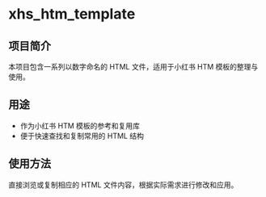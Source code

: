 # xhs_htm_template

## 项目简介

本项目包含一系列以数字命名的 HTML 文件，适用于小红书 HTM 模板的整理与使用。

## 用途

- 作为小红书 HTM 模板的参考和复用库
- 便于快速查找和复制常用的 HTML 结构

## 使用方法

直接浏览或复制相应的 HTML 文件内容，根据实际需求进行修改和应用。
